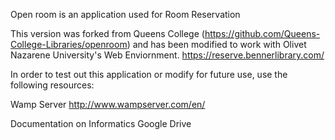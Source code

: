 Open room is an application used for Room Reservation

This version was forked from Queens College (https://github.com/Queens-College-Libraries/openroom) and has been modified
to work with Olivet Nazarene University's Web Enviornment.  https://reserve.bennerlibrary.com/


In order to test out this application or modify for future use, use the following resources:

Wamp Server
http://www.wampserver.com/en/

Documentation on Informatics Google Drive

